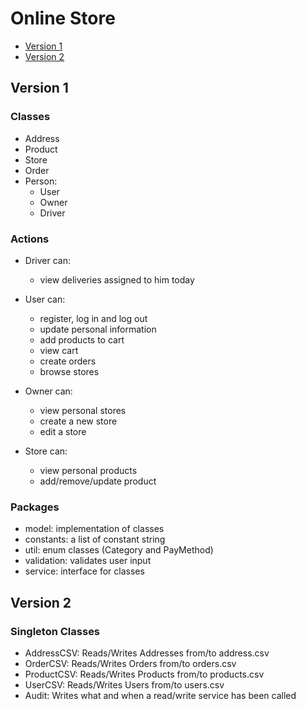 # Online Store

- [Version 1](https://github.com/PaulaB03/PROIECT_PAO_234_BALAN_PAULA/tree/ver1)
- [Version 2](https://github.com/PaulaB03/PROIECT_PAO_234_BALAN_PAULA/tree/ver2)


## Version 1

### Classes

- Address
- Product
- Store
- Order
- Person:
  - User
  - Owner
  - Driver

### Actions

- Driver can:
  - view deliveries assigned to him today

- User can:
  - register, log in and log out
  - update personal information
  - add products to cart
  - view cart
  - create orders
  - browse stores 

- Owner can:
  - view personal stores
  - create a new store
  - edit a store

- Store can:
  - view personal products
  - add/remove/update product
  
### Packages

- model: implementation of classes
- constants: a list of constant string
- util: enum classes (Category and PayMethod)
- validation: validates user input
- service: interface for classes

## Version 2

### Singleton Classes

- AddressCSV: Reads/Writes Addresses from/to address.csv
- OrderCSV: Reads/Writes Orders from/to orders.csv
- ProductCSV: Reads/Writes Products from/to products.csv
- UserCSV: Reads/Writes Users from/to users.csv
- Audit: Writes what and when a read/write service has been called
